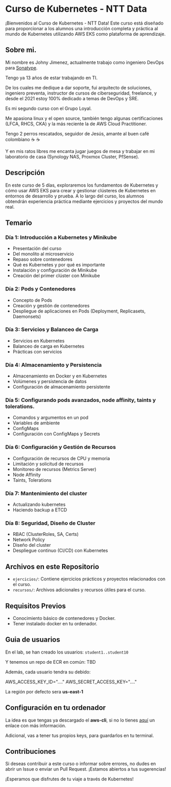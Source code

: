 # Curso de Kubernetes - NTT Data

¡Bienvenidos al Curso de Kubernetes - NTT Data! 
Este curso está diseñado para proporcionar a los alumnos una introducción completa y práctica al mundo de Kubernetes utilizando AWS EKS como plataforma de aprendizaje.

## Sobre mi.

Mi nombre es Johny Jimenez, actualmente trabajo como ingeniero DevOps para [Sonatype](https://www.sonatype.com/).

Tengo ya 13 años de estar trabajando en TI.

De los cuales me dedique a dar soporte, fui arquitecto de soluciones, ingeniero preventa, instructor de cursos de ciberseguridad, freelance, y desde el 2021 estoy 100% dedicado a temas de DevOps y SRE.

Es mi segundo curso con el Grupo Loyal.

Me apasiona linux y el open source, también tengo algunas certificaciones (LFCA, RHCS, CKA) y la más reciente la de AWS Cloud Practitioner.

Tengo 2 perros rescatados, seguidor de Jesús, amante al buen café colombiano ☕ :coffee: 

Y en mis ratos libres me encanta jugar juegos de mesa y trabajar en mi laboratorio de casa (Synology NAS, Proxmox Cluster, PfSense).

## Descripción

En este curso de 5 días, exploraremos los fundamentos de Kubernetes y cómo usar AWS EKS para crear y gestionar clústeres de Kubernetes en entornos de desarrollo y prueba. A lo largo del curso, los alumnos obtendrán experiencia práctica mediante ejercicios y proyectos del mundo real.

## Temario

### Día 1: Introducción a Kubernetes y Minikube
- Presentación del curso
- Del monolito al microservicio
- Repaso sobre contenedores
- Qué es Kubernetes y por qué es importante
- Instalación y configuración de Minikube
- Creación del primer clúster con Minikube

### Día 2: Pods y Contenedores
- Concepto de Pods
- Creación y gestión de contenedores
- Despliegue de aplicaciones en Pods (Deployment, Replicasets, Daemonsets)

### Día 3: Servicios y Balanceo de Carga
- Servicios en Kubernetes
- Balanceo de carga en Kubernetes
- Prácticas con servicios

### Día 4: Almacenamiento y Persistencia
- Almacenamiento en Docker y en Kubernetes
- Volúmenes y persistencia de datos
- Configuración de almacenamiento persistente

### Día 5: Configurando pods avanzados, node affinity, taints y tolerations.
- Comandos y argumentos en un pod
- Variables de ambiente
- ConfigMaps
- Configuración con ConfigMaps y Secrets


### Día 6: Configuración y Gestión de Recursos
- Configuración de recursos de CPU y memoria
- Limitación y solicitud de recursos
- Monitoreo de recursos (Metrics Server)
- Node Affinity
- Taints, Tolerations

### Día 7: Mantenimiento del cluster
- Actualizando kubernetes
- Haciendo backup a ETCD

### Día 8: Seguridad, Diseño de Cluster
- RBAC (ClusterRoles, SA, Certs)
- Network Policy
- Diseño del cluster
- Despliegue continuo (CI/CD) con Kubernetes

## Archivos en este Repositorio

- `ejercicios/`: Contiene ejercicios prácticos y proyectos relacionados con el curso.
- `recursos/`: Archivos adicionales y recursos útiles para el curso.

## Requisitos Previos

- Conocimiento básico de contenedores y Docker.
- Tener instalado docker en tu ordenador.

## Guia de usuarios

En el lab, se han creado los usuarios:
`student1..student10`

Y tenemos un repo de ECR en común: TBD

Además, cada usuario tendra su debido:

AWS_ACCESS_KEY_ID="...."
AWS_SECRET_ACCESS_KEY="...."

La región por defecto sera **us-east-1**

## Configuración en tu ordenador

La idea es que tengas ya descargado el **aws-cli**, si no lo tienes [aquí](https://docs.aws.amazon.com/es_es/cli/latest/userguide/getting-started-install.html#getting-started-install-instructions) un enlace con más información.

Adicional, vas a tener tus propios keys, para guardarlos en tu terminal.


## Contribuciones

Si deseas contribuir a este curso o informar sobre errores, no dudes en abrir un Issue o enviar un Pull Request. ¡Estamos abiertos a tus sugerencias!

¡Esperamos que disfrutes de tu viaje a través de Kubernetes!